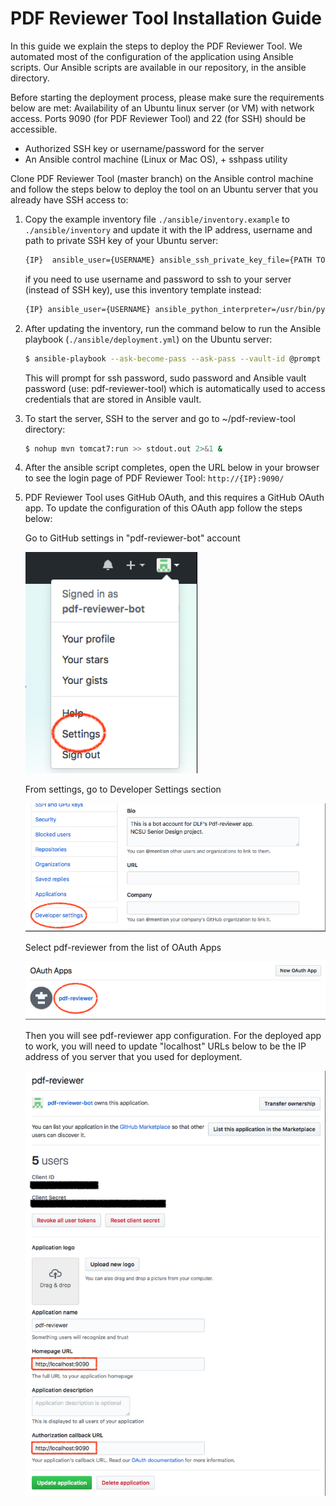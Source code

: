 # PDF Reviewer Tool Installation Guide

In this guide we explain the steps to deploy the PDF Reviewer Tool. We automated most of the configuration of the application using Ansible scripts. Our Ansible scripts are available in our repository, in the ansible directory.

Before starting the deployment process, please make sure the requirements below are met:
Availability of an Ubuntu linux server (or VM) with network access. Ports 9090 (for PDF Reviewer Tool) and 22 (for SSH) should be accessible.

* Authorized SSH key or username/password for the server
* An Ansible control machine (Linux or Mac OS), + sshpass utility

Clone PDF Reviewer Tool (master branch) on the Ansible control machine and follow the steps below to deploy the tool on an Ubuntu server that you already have SSH access to:

1. Copy the example inventory file `./ansible/inventory.example` to `./ansible/inventory` and update it with the IP address, username and path to private SSH key of your Ubuntu server:

    ``` bash
    {IP}  ansible_user={USERNAME} ansible_ssh_private_key_file={PATH TO KEY} ansible_python_interpreter=/usr/bin/python3
    ```

    if you need to use username and password to ssh to your server (instead of SSH key), use this inventory template instead: 

    ``` bash
    {IP} ansible_user={USERNAME} ansible_python_interpreter=/usr/bin/python3
    ```

2. After updating the inventory, run the command below to run the Ansible playbook (`./ansible/deployment.yml`) on the Ubuntu server:

    ``` bash
    $ ansible-playbook --ask-become-pass --ask-pass --vault-id @prompt -i inventory deployment.yml
    ```

    This will prompt for ssh password, sudo password and Ansible vault password (use: pdf-reviewer-tool) which is automatically used to access credentials that are stored in Ansible vault.

3. To start the server, SSH to the server and go to ~/pdf-review-tool directory:

    ``` bash
    $ nohup mvn tomcat7:run >> stdout.out 2>&1 &
    ```

4. After the ansible script completes, open the URL below in your browser to see the login page of PDF Reviewer Tool: `http://{IP}:9090/`

5. PDF Reviewer Tool uses GitHub OAuth, and this requires a GitHub OAuth app. To update the configuration of this OAuth app follow the steps below:

    Go to GitHub settings in "pdf-reviewer-bot" account

    ![GitHub profile options menu](./assets/installation/profile.png)

    From settings, go to Developer Settings section

    ![GitHub profile options menu](./assets/installation/settings.png)

    Select pdf-reviewer from the list of OAuth Apps

    ![GitHub profile options menu](./assets/installation/OAuthApps.png)

    Then you will see pdf-reviewer app configuration. For the deployed app to work, you will need to update "localhost" URLs below to be the IP address of you server that you used for deployment.

    ![GitHub profile options menu](./assets/installation/pdf-review-app.png)